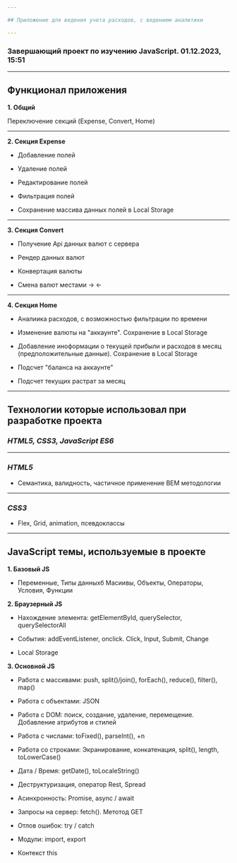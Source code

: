 ```yaml
--- 

## Приложение для ведения учета расходов, с ведением аналитики

---
```


### __Завершающий проект по изучению JavaScript. 01.12.2023, 15:51__

---

## Функционал приложения

__1. Общий__

Переключение секций (Expense, Convert, Home)

---

__2. Секция Expense__

- Добавление полей

- Удаление полей

- Редактирование полей

- Фильтрация полей

- Сохранение массива данных полей в Local Storage

---

__3. Секция Convert__

- Получение Api данных валют с сервера

- Рендер данных валют

- Конвертация валюты

- Смена валют местами -> <-

---

__4. Секция Home__

- Аналиика расходов, с возможностью фильтрации по времени

- Изменение валюты на "аккаунте". Сохранение в Local Storage

- Добавление иноформации о текущей прибыли и расходов в месяц (предположительные данные). Сохранение в Local Storage

- Подсчет "баланса на аккаунте"

- Подсчет текущих растрат за месяц

---

## Технологии которые использовал при разработке проекта 

### _HTML5, CSS3, JavaScript ES6_

---

### _HTML5_ 
- Семантика, валидность, частичное применение BEM методологии

---

### _CSS3_
- Flex, Grid, animation, псевдоклассы
  
---

## JavaScript темы, используемые в проекте 

__1. Базовый JS__

- Переменные, Типы данныхб Масиивы, Объекты, Операторы, Условия, Функции

__2. Браузерный JS__

- Нахождение элемента: getElementById, querySelector, querySelectorAll

- События: addEventListener, onclick. Click, Input, Submit, Change

- Local Storage

__3. Основной JS__

- Работа с массивами: push, split()/join(), forEach(), reduce(), filter(), map()

- Работа с объектами: JSON

- Работа с DOM: поиск, создание, удаление, перемещение. Добавление атрибутов и стилей

- Работа с числами: toFixed(), parseInt(), +n

- Работа со строками: Экранирование, конкатенация, split(), length, toLowerCase()

- Дата / Время: getDate(), toLocaleString()

- Деструктуризация, оператор Rest, Spread

- Асинхронность: Promise, async / await

- Запросы на сервер: fetch(). Метотод GET

- Отлов ошибок: try / catch

- Модули: import, export

- Контекст this
